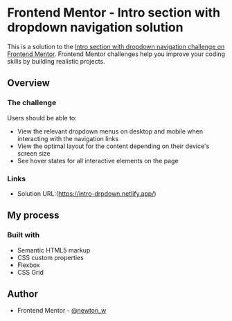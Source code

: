 # Frontend Mentor - Intro section with dropdown navigation solution

This is a solution to the [Intro section with dropdown navigation challenge on Frontend Mentor](https://www.frontendmentor.io/challenges/intro-section-with-dropdown-navigation-ryaPetHE5). Frontend Mentor challenges help you improve your coding skills by building realistic projects. 


## Overview

### The challenge

Users should be able to:

- View the relevant dropdown menus on desktop and mobile when interacting with the navigation links
- View the optimal layout for the content depending on their device's screen size
- See hover states for all interactive elements on the page



### Links

- Solution URL:(https://intro-drpdown.netlify.app/)


## My process

### Built with

- Semantic HTML5 markup
- CSS custom properties
- Flexbox
- CSS Grid




## Author

- Frontend Mentor - [@newton_w](https://www.frontendmentor.io/profile/newton_w)



